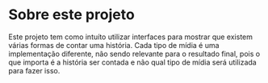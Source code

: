 # Sobre este projeto

Este projeto tem como intuíto utilizar interfaces para mostrar que existem várias formas de contar uma história. Cada tipo de mídia é uma implementação diferente, não sendo relevante para o resultado final, pois o que importa é a história ser contada e não qual tipo de mídia será utilizada para fazer isso.
